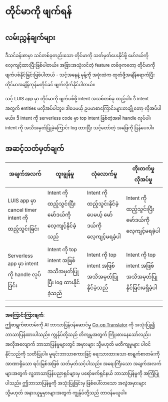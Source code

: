 <!--
CO_OP_TRANSLATOR_METADATA:
{
  "original_hash": "5a7262a0c48dfacdfe1ff91b20bf16fd",
  "translation_date": "2025-08-28T16:16:45+00:00",
  "source_file": "6-consumer/lessons/2-language-understanding/assignment.md",
  "language_code": "my"
}
-->
# တိုင်မာကို ဖျက်ရန်

## လမ်းညွှန်ချက်များ

ဒီသင်ခန်းစာမှာ သင်တစ်ခုတည်းသော တိုင်မာကို သတ်မှတ်ပေးနိုင်ဖို့ မော်ဒယ်ကို လေ့ကျင့်ထားပြီးဖြစ်ပါတယ်။ အခြားအသုံးဝင်တဲ့ feature တစ်ခုကတော့ တိုင်မာကို ဖျက်ပစ်နိုင်ခြင်းဖြစ်ပါတယ် - သင့်အနေနဲ့ မုန့်ကို အဖုံးထဲက ထုတ်ဖို့အချိန်ရောက်ပြီး တိုင်မာအချိန်ကုန်မတိုင်ခင် ဖျက်လိုက်နိုင်ပါတယ်။

သင့် LUIS app မှာ တိုင်မာကို ဖျက်ပစ်ဖို့ intent အသစ်တစ်ခု ထည့်ပါ။ ဒီ intent အတွက် entities မလိုအပ်ပါဘူး၊ ဒါပေမယ့် ဥပမာစာကြောင်းများတချို့တော့ လိုအပ်ပါမယ်။ ဒီ intent ကို serverless code မှာ top intent ဖြစ်တဲ့အခါ handle လုပ်ပါ၊ intent ကို အသိအမှတ်ပြုခဲ့ကြောင်း log ထားပြီး သင့်တော်တဲ့ အဖြေကို ပြန်ပေးပါ။

## အဆင့်သတ်မှတ်ချက်

| အချက်အလက် | ထူးချွန်မှု | လုံလောက်မှု | တိုးတက်မှုလိုအပ်မှု |
| -------- | --------- | -------- | ----------------- |
| LUIS app မှာ cancel timer intent ကို ထည့်သွင်းခြင်း | Intent ကို ထည့်သွင်းပြီး မော်ဒယ်ကို လေ့ကျင့်နိုင်ခဲ့သည် | Intent ကို ထည့်သွင်းနိုင်ခဲ့ပေမယ့် မော်ဒယ်ကို လေ့ကျင့်မရခဲ့ပါ | Intent ကို ထည့်သွင်းပြီး မော်ဒယ်ကို လေ့ကျင့်မရခဲ့ပါ  |
| Serverless app မှာ intent ကို handle လုပ်ခြင်း | Intent ကို top intent အဖြစ် အသိအမှတ်ပြုပြီး log ထားနိုင်ခဲ့သည် | Intent ကို top intent အဖြစ် အသိအမှတ်ပြုနိုင်ခဲ့သည် | Intent ကို top intent အဖြစ် အသိအမှတ်ပြုနိုင်ခြင်းမရှိခဲ့ပါ |

---

**အကြောင်းကြားချက်**:  
ဤစာရွက်စာတမ်းကို AI ဘာသာပြန်ဝန်ဆောင်မှု [Co-op Translator](https://github.com/Azure/co-op-translator) ကို အသုံးပြု၍ ဘာသာပြန်ထားပါသည်။ ကျွန်ုပ်တို့သည် တိကျမှုအတွက် ကြိုးစားနေသော်လည်း၊ အလိုအလျောက် ဘာသာပြန်မှုများတွင် အမှားများ သို့မဟုတ် မတိကျမှုများ ပါဝင်နိုင်သည်ကို သတိပြုပါ။ မူရင်းဘာသာစကားဖြင့် ရေးသားထားသော စာရွက်စာတမ်းကို အာဏာရှိသော ရင်းမြစ်အဖြစ် သတ်မှတ်သင့်ပါသည်။ အရေးကြီးသော အချက်အလက်များအတွက် လူ့ဘာသာပြန်ပညာရှင်များမှ ပရော်ဖက်ရှင်နယ် ဘာသာပြန်မှုကို အကြံပြုပါသည်။ ဤဘာသာပြန်မှုကို အသုံးပြုခြင်းမှ ဖြစ်ပေါ်လာသော အလွဲအမှားများ သို့မဟုတ် အနားယူမှုမှားများအတွက် ကျွန်ုပ်တို့သည် တာဝန်မယူပါ။